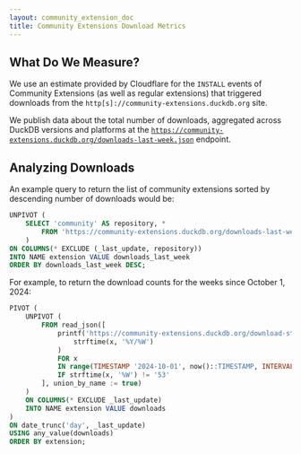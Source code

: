 ```yaml
---
layout: community_extension_doc
title: Community Extensions Download Metrics
---
```


## What Do We Measure?

We use an estimate provided by Cloudflare for the `INSTALL` events of Community Extensions (as well as regular extensions) that triggered downloads from the `http[s]://community-extensions.duckdb.org` site.

We publish data about the total number of downloads, aggregated across DuckDB versions and platforms at the [`https://community-extensions.duckdb.org/downloads-last-week.json`](https://community-extensions.duckdb.org/downloads-last-week.json) endpoint.

## Analyzing Downloads

An example query to return the list of community extensions sorted by descending number of downloads would be:

```sql
UNPIVOT (
    SELECT 'community' AS repository, *
        FROM 'https://community-extensions.duckdb.org/downloads-last-week.json'
    )
ON COLUMNS(* EXCLUDE (_last_update, repository))
INTO NAME extension VALUE downloads_last_week
ORDER BY downloads_last_week DESC;
```

For example, to return the download counts for the weeks since October 1, 2024:

```sql
PIVOT (
    UNPIVOT (
        FROM read_json([
            printf('https://community-extensions.duckdb.org/download-stats-weekly/%s.json',
                strftime(x, '%Y/%W')
            )
            FOR x
            IN range(TIMESTAMP '2024-10-01', now()::TIMESTAMP, INTERVAL 1 WEEK)
            IF strftime(x, '%W') != '53'
        ], union_by_name := true)
    )
    ON COLUMNS(* EXCLUDE _last_update)
    INTO NAME extension VALUE downloads
)
ON date_trunc('day', _last_update)
USING any_value(downloads)
ORDER BY extension;
```
